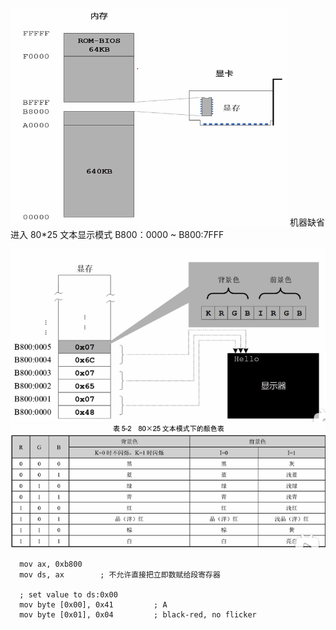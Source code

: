 
![](./_images/vga-mem.png)
机器缺省进入 80*25 文本显示模式
B800：0000 ~ B800:7FFF


![](./_images/vga-mem2.png)
![](./_images/80-25color.png)

```
  mov ax, 0xb800
  mov ds, ax        ; 不允许直接把立即数赋给段寄存器

  ; set value to ds:0x00
  mov byte [0x00], 0x41         ; A
  mov byte [0x01], 0x04         ; black-red, no flicker
```

